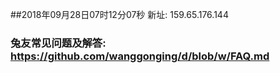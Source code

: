 ##2018年09月28日07时12分07秒 新址: 159.65.176.144
### 兔友常见问题及解答: https://github.com/wanggonging/d/blob/w/FAQ.md
